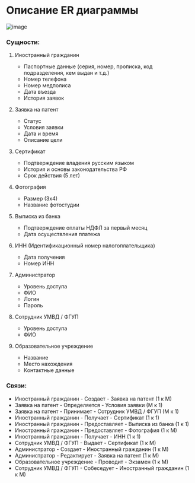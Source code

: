 # Описание ER диаграммы
![image](https://github.com/user-attachments/assets/9613b6b3-838f-45a6-a17e-7b6a510b98fa)

### Сущности:

1. Иностранный гражданин
   - Паспортные данные (серия, номер, прописка, код подразделения, кем выдан и т.д.)
   - Номер телефона
   - Номер медполиса
   - Дата въезда
   - История заявок

2. Заявка на патент
   - Статус
   - Условия заявки
   - Дата и время
   - Описание цели

3. Сертификат
   - Подтверждение владения русским языком
   - История и основы законодательства РФ
   - Срок действия (5 лет)

4. Фотография
   - Размер (3х4)
   - Название фотостудии

5. Выписка из банка
   - Подтверждение оплаты НДФЛ за первый месяц   
   - Дата осуществления платежа

6. ИНН (Идентификационный номер налогоплательщика)
   - Дата получения
   - Номер ИНН

7. Администратор
   - Уровень доступа
   - ФИО
   - Логин
   - Пароль

8. Сотрудник УМВД / ФГУП
   - Уровень доступа
   - ФИО

9. Образовательное учреждение
   - Название
   - Место нахождения
   - Контактные данные

### Связи:

- Иностранный гражданин - Создает - Заявка на патент (1 к М)
- Заявка на патент - Определяется - Условия заявки (М к 1)
- Заявка на патент - Принимает - Сотрудник УМВД / ФГУП (М к 1)
- Иностранный гражданин - Получает - Сертификат (1 к 1)
- Иностранный гражданин - Предоставляет - Выписка из банка (1 к 1)
- Иностранный гражданин - Предоставляет - Фотография (1 к М)
- Иностранный гражданин - Получает - ИНН (1 к 1)
- Сотрудник УМВД / ФГУП - Выдает - Сертификат (1 к М)
- Администратор - Создает - Иностранный гражданин (1 к М)
- Администратор - Редактирует - Заявка на патент (1 к М)
- Образовательное учреждение - Проводит - Экзамен (1 к М)
- Сотрудник УМВД / ФГУП - Собеседует - Иностранный гражданин (1 к М)













